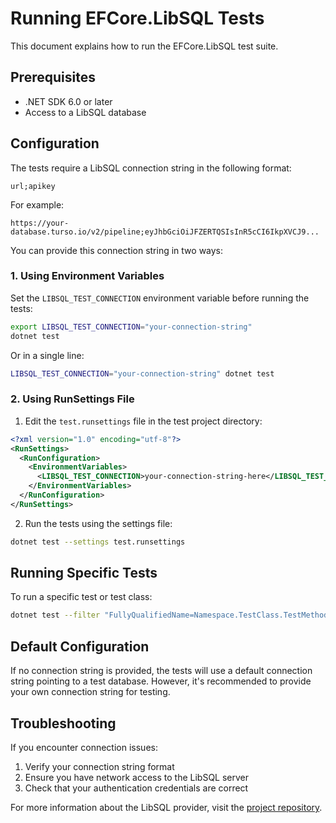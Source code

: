 # Running EFCore.LibSQL Tests

This document explains how to run the EFCore.LibSQL test suite.

## Prerequisites

- .NET SDK 6.0 or later
- Access to a LibSQL database

## Configuration

The tests require a LibSQL connection string in the following format:
```
url;apikey
```

For example:
```
https://your-database.turso.io/v2/pipeline;eyJhbGciOiJFZERTQSIsInR5cCI6IkpXVCJ9...
```

You can provide this connection string in two ways:

### 1. Using Environment Variables

Set the `LIBSQL_TEST_CONNECTION` environment variable before running the tests:

```bash
export LIBSQL_TEST_CONNECTION="your-connection-string"
dotnet test
```

Or in a single line:

```bash
LIBSQL_TEST_CONNECTION="your-connection-string" dotnet test
```

### 2. Using RunSettings File

1. Edit the `test.runsettings` file in the test project directory:

```xml
<?xml version="1.0" encoding="utf-8"?>
<RunSettings>
  <RunConfiguration>
    <EnvironmentVariables>
      <LIBSQL_TEST_CONNECTION>your-connection-string-here</LIBSQL_TEST_CONNECTION>
    </EnvironmentVariables>
  </RunConfiguration>
</RunSettings>
```

2. Run the tests using the settings file:

```bash
dotnet test --settings test.runsettings
```

## Running Specific Tests

To run a specific test or test class:

```bash
dotnet test --filter "FullyQualifiedName=Namespace.TestClass.TestMethod"
```

## Default Configuration

If no connection string is provided, the tests will use a default connection string pointing to a test database. However, it's recommended to provide your own connection string for testing.

## Troubleshooting

If you encounter connection issues:
1. Verify your connection string format
2. Ensure you have network access to the LibSQL server
3. Check that your authentication credentials are correct

For more information about the LibSQL provider, visit the [project repository](https://github.com/bmdrm/efcore.libsql).
